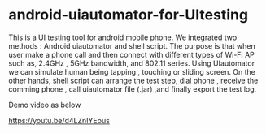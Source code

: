 # android-uiautomator-for-UItesting

This is a UI testing tool for android mobile phone. We integrated two methods : Android uiautomator and shell script.
The purpose is that when user make a phone call and then connect with different types of Wi-Fi AP such as, 2.4GHz , 5GHz bandwidth, and 802.11 series. Using UIautomator we can simulate human being tapping , touching or sliding screen. On the other hands, shell script can arrange the test step,  dial phone , receive the comming phone , call uiautomator file (.jar) ,and finally export the test log. 

Demo video as below

https://youtu.be/d4LZnIYEous
